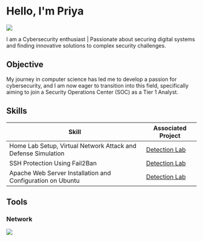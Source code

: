 # Hello, I'm Priya
<a href="https://linkedin.com"><img src="https://img.shields.io/badge/-LinkedIn-0072b1?&style=for-the-badge&logo=linkedin&logoColor=white" /></a>


I am a Cybersecurity enthusiast | Passionate about securing digital systems and finding innovative solutions to complex security challenges.
## Objective

My journey in computer science has led me to develop a passion for cybersecurity, and I am now eager to transition into this field, specifically aiming to join a Security Operations Center (SOC) as a Tier 1 Analyst.

## Skills

| Skill                                         | Associated Project         |
|-----------------------------------------------|----------------------------|
| Home Lab Setup, Virtual Network Attack and Defense Simulation | <a href="https://github.com/priya48011/Virtual-Network-Attack-and-Defense-Simulation">Detection Lab</a>|
| SSH Protection Using Fail2Ban         | <a href="https://github.com/priya48011/Fail2Ban/tree/main">Detection Lab</a>|
| Apache Web Server Installation and Configuration on Ubuntu         | <a href="https://github.com/priya48011/Apache-Web-Server">Detection Lab</a>|


## Tools

### Network
<div>
    <img src="https://img.shields.io/badge/-Wireshark-1679A7?&style=for-the-badge&logo=Wireshark&logoColor=white" />

</div>



